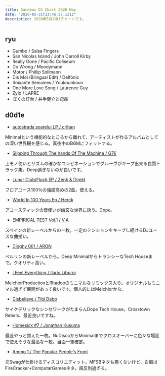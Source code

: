 ```yaml
---
title: Sandbox DJ Chart 2020 May
date: "2020-05-31T23:46:37.121Z"
description: 2020年5月のDJチャートです。
---
```

## ryu

- Gumbo / Salsa Fingers
- San Nicolas Island / John Carroll Kirby
- Really Gone / Pacific Coliseum
- Do Wrong / Moodymann
- Motor / Phillip Sollmann
- Dis Moi (Bilingual Edit) / Delfonic
- Soixante Semaines / Youkounkoun
- One More Love Song / Laurence Guy
- Zylo / LAPRE
- ぼくの灯台 / 井手健介と母船

## d0d1e

- [autostrada soarelui LP / crihan](https://soundcloud.com/playedby/sets/crihan-autostrada-soarelui-lp-uvar011)

Minimalという機能的なところから離れて、アーティストが作るアルバムとしての深い世界観を感じる。真夜中のBGMにフィットする。

- [Slipping Through The hands Of The Machine / G76](https://www.youtube.com/watch?v=hBUjdlHfJ2Y&feature=emb_title)

上モノ使いとリズムの確かなコンビネーションでグルーヴがキープ出来る良質トラック集。Deep過ぎないのが良いです。

- [Lunar Club/Flush EP / Zenk & Direkt](https://soundcloud.com/zenk_microorbitrecords/sets/zenk-direkt-lunar-club-flush)

フロアユース100％の強度高めの2曲。使える。

- [World In 100 Years Ep / Herck](https://soundcloud.com/curteaveche/sets/cv012-herck-world-in-100-years)

アコースティックの音使いが幽玄な世界に誘う。Dope。

- [EMPIRICAL TEST Vol.1 / V.A](https://www.youtube.com/watch?v=pWinpcIyUbo&feature=emb_title)

スペインの新レーベルからの一枚。一定のテンションをキープし続けるDJユースな曲揃い。

- [Dinghy 001 / ARON](https://www.youtube.com/watch?v=IZScCavTP2M&feature=emb_title)

ベルリンの新レーベルから。Deep MinimalからトランシーなTech Houseまで。クオリティ高い。

- [I Feel Everything / Ilario Liburni](https://soundcloud.com/invaderecords/sets/inv018-ilario-liburni-i-feel-everything-ep-pre-order)

MelchiorProductionとRhadooのミニマルなリミックス入り。オリジナルもミニマル過ぎず展開があって良いです。個人的にはMelchiorかな。

- [Disbelieve / Tibi Dabo](https://www.youtube.com/watch?v=JVmksyPRiY8&feature=emb_title)

サイケデリックなシンセワークがたまらんDope Tech House。Crosstown Rebels、最近良いですね。

- [Homesick #7 / Jonathan Kusuma](https://soundcloud.com/fragrantharbour/homesick-7-jonathan-kusuma)

最近やっと買えた一枚。NuDiscoからMinimalまでクロスオーバーに色々な場面で使えそうな最高な一枚。当面一軍確定。

- [Ammo 1 / The Popular People's Front](https://www.youtube.com/watch?v=Nh8x7d8JE2M&feature=emb_title)

元Swagが仕掛けるディスコリエディット。MFSBネタも悪くないけど、白眉はFireCracker+ComputarGamesネタ。超反則過ぎる。
